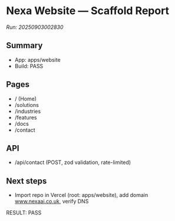 # Nexa Website — Scaffold Report
_Run: 20250903002830_

## Summary
- App: apps/website
- Build: PASS

## Pages
- / (Home)
- /solutions
- /industries
- /features
- /docs
- /contact

## API
- /api/contact (POST, zod validation, rate-limited)

## Next steps
- Import repo in Vercel (root: apps/website), add domain www.nexaai.co.uk, verify DNS

RESULT: PASS
